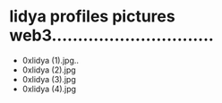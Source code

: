 # lidya profiles pictures web3...............................
- 0xlidya (1).jpg..
- 0xlidya (2).jpg
- 0xlidya (3).jpg
- 0xlidya (4).jpg
